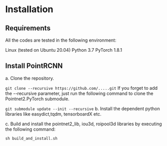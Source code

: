 # Installation

## Requirements

All the codes are tested in the following environment:

Linux (tested on Ubuntu 20.04)
Python 3.7
PyTorch 1.8.1

## Install PointRCNN

a. Clone the repository.

`git clone --recursive https://github.com/.....git`
If you forget to add the --recursive parameter, just run the following command to clone the Pointnet2.PyTorch submodule.

`git submodule update --init --recursive`
b. Install the dependent python libraries like easydict,tqdm, tensorboardX etc.

c. Build and install the pointnet2_lib, iou3d, roipool3d libraries by executing the following command:

`sh build_and_install.sh`
